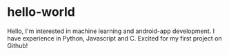 # hello-world
Hello,
I'm interested in machine learning and android-app development. I have experience in Python, Javascript and C.
Excited for my first project on Github!
